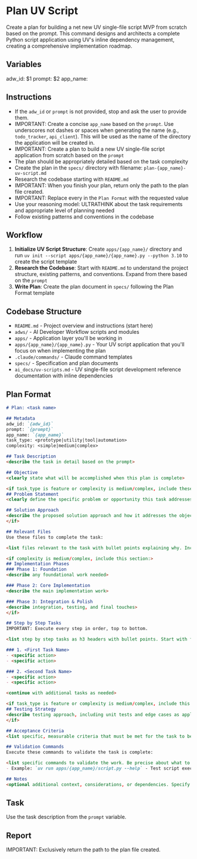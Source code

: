 # Plan UV Script

Create a plan for building a net new UV single-file script MVP from scratch based on the prompt. This command designs and architects a complete Python script application using UV's inline dependency management, creating a comprehensive implementation roadmap.

## Variables
adw_id: $1
prompt: $2
app_name: <Create a concise app name based on the prompt>

## Instructions

- If the `adw_id` or `prompt` is not provided, stop and ask the user to provide them.
- IMPORTANT: Create a concise `app_name` based on the `prompt`. Use underscores not dashes or spaces when generating the name (e.g., `todo_tracker`, `api_client`). This will be used as the name of the directory the application will be created in.
- IMPORTANT: Create a plan to build a new UV single-file script application from scratch based on the `prompt`
- The plan should be appropriately detailed based on the task complexity
- Create the plan in the `specs/` directory with filename: `plan-{app_name}-uv-script.md`
- Research the codebase starting with `README.md`
- IMPORTANT: When you finish your plan, return only the path to the plan file created.
- IMPORTANT: Replace every <placeholder> in the `Plan Format` with the requested value
- Use your reasoning model: ULTRATHINK about the task requirements and appropriate level of planning needed
- Follow existing patterns and conventions in the codebase

## Workflow

1. **Initialize UV Script Structure**: Create `apps/{app_name}/` directory and run `uv init --script apps/{app_name}/{app_name}.py --python 3.10` to create the script template
2. **Research the Codebase**: Start with `README.md` to understand the project structure, existing patterns, and conventions. Expand from there based on the `prompt`
3. **Write Plan**: Create the plan document in `specs/` following the Plan Format template

## Codebase Structure

- `README.md` - Project overview and instructions (start here)
- `adws/` - AI Developer Workflow scripts and modules
- `apps/` - Application layer you'll be working in
- `apps/{app_name}/{app_name}.py` - Your UV script application that you'll focus on when implementing the plan
- `.claude/commands/` - Claude command templates
- `specs/` - Specification and plan documents
- `ai_docs/uv-scripts.md` - UV single-file script development reference documentation with inline dependencies

## Plan Format

```md
# Plan: <task name>

## Metadata
adw_id: `{adw_id}`
prompt: `{prompt}`
app_name: `{app_name}`
task_type: <prototype|utility|tool|automation>
complexity: <simple|medium|complex>

## Task Description
<describe the task in detail based on the prompt>

## Objective
<clearly state what will be accomplished when this plan is complete>

<if task_type is feature or complexity is medium/complex, include these sections:>
## Problem Statement
<clearly define the specific problem or opportunity this task addresses>

## Solution Approach
<describe the proposed solution approach and how it addresses the objective>
</if>

## Relevant Files
Use these files to complete the task:

<list files relevant to the task with bullet points explaining why. Include new files to be created under an h3 'New Files' section if needed>

<if complexity is medium/complex, include this section:>
## Implementation Phases
### Phase 1: Foundation
<describe any foundational work needed>

### Phase 2: Core Implementation
<describe the main implementation work>

### Phase 3: Integration & Polish
<describe integration, testing, and final touches>
</if>

## Step by Step Tasks
IMPORTANT: Execute every step in order, top to bottom.

<list step by step tasks as h3 headers with bullet points. Start with foundational changes then move to specific changes. Last step should validate the work>

### 1. <First Task Name>
- <specific action>
- <specific action>

### 2. <Second Task Name>
- <specific action>
- <specific action>

<continue with additional tasks as needed>

<if task_type is feature or complexity is medium/complex, include this section:>
## Testing Strategy
<describe testing approach, including unit tests and edge cases as applicable>
</if>

## Acceptance Criteria
<list specific, measurable criteria that must be met for the task to be considered complete>

## Validation Commands
Execute these commands to validate the task is complete:

<list specific commands to validate the work. Be precise about what to run>
- Example: `uv run apps/{app_name}/script.py --help` - Test script execution

## Notes
<optional additional context, considerations, or dependencies. Specify UV inline dependencies needed>
```

## Task
Use the task description from the `prompt` variable.

## Report

IMPORTANT: Exclusively return the path to the plan file created.